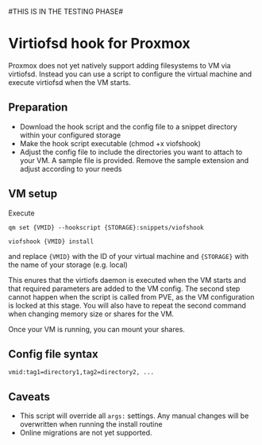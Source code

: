 
#THIS IS IN THE TESTING PHASE#


# Virtiofsd hook for Proxmox
Proxmox does not yet natively support adding filesystems to VM via virtiofsd. Instead you can use a script to configure the virtual machine and execute virtiofsd when the VM starts.
## Preparation
* Download the hook script and the config file to a snippet directory within your configured storage
* Make the hook script executable (chmod +x viofshook)
* Adjust the config file to include the directories you want to attach to your VM. A sample file is provided. Remove the sample extension and adjust according to your needs
## VM setup
Execute

    qm set {VMID} --hookscript {STORAGE}:snippets/viofshook

    viofshook {VMID} install
and replace `{VMID}` with the ID of your virtual machine and `{STORAGE}` with the name of your storage (e.g. local)

This enures that the virtiofs daemon is executed when the VM starts and that required parameters are added to the VM config. The second step cannot happen when the script is called from PVE, as the VM configuration is locked at this stage. You will also have to repeat the second command when changing memory size or shares for the VM.

Once your VM is running, you can mount your shares.
## Config file syntax
    vmid:tag1=directory1,tag2=directory2, ...
## Caveats
* This script will override all `args:` settings. Any manual changes will be overwritten when running the install routine
* Online migrations are not yet supported.

